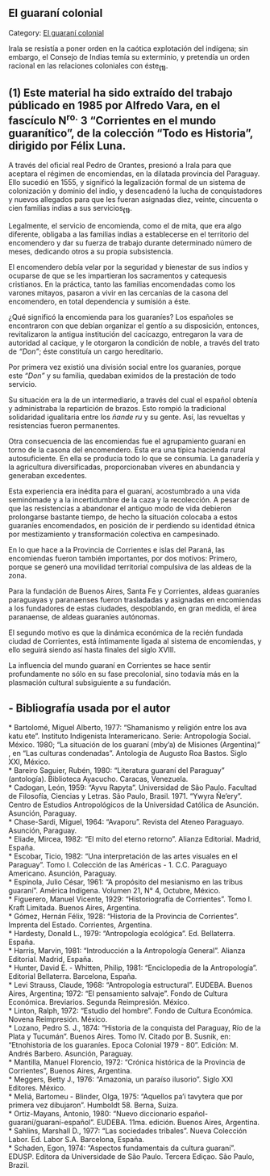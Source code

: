 ## El guaraní colonial

Category: [El guaraní colonial](http://descubrircorrientes.com.ar/2012/index.php/2965-historia-desde-el-origen-hasta-1814/poblamiento-prehistorico-de-la-cuenca-del-plata/prehistoria-de-la-cuenca-del-plata/el-guarani-colonial)

Irala se resistía a poner orden en la caótica explotación del indígena; sin embargo, el Consejo de Indias temía su exterminio, y pretendía un orden racional en las relaciones coloniales con éste<sub><strong>(1)</strong></sub>.

## **(1)** Este material ha sido extraído del trabajo públicado en 1985 por Alfredo Vara, en el fascículo N<sup>ro.</sup> 3 “Corrientes en el mundo guaranítico”, de la colección “Todo es Historia”, dirigido por Félix Luna.

A través del oficial real Pedro de Orantes, presionó a Irala para que aceptara el régimen de encomiendas, en la dilatada provincia del Paraguay. Ello sucedió en 1555, y significó la legalización formal de un sistema de colonización y dominio del indio, y desencadenó la lucha de conquistadores y nuevos allegados para que les fueran asignadas diez, veinte, cincuenta o cien familias indias a sus servicios<sub><strong>(1)</strong></sub>.

Legalmente, el servicio de encomienda, como el de mita, que era algo diferente, obligaba a las familias indias a establecerse en el territorio del encomendero y dar su fuerza de trabajo durante determinado número de meses, dedicando otros a su propia subsistencia.

El encomendero debía velar por la seguridad y bienestar de sus indios y ocuparse de que se les impartieran los sacramentos y catequesis cristianos. En la práctica, tanto las familias encomendadas como los varones mitayos, pasaron a vivir en las cercanías de la casona del encomendero, en total dependencia y sumisión a éste.

¿Qué significó la encomienda para los guaraníes? Los españoles se encontraron con que debían organizar el gentío a su disposición, entonces, revitalizaron la antigua institución del cacicazgo, entregaron la vara de autoridad al cacique, y le otorgaron la condición de noble, a través del trato de _“Don”_; éste constituía un cargo hereditario.

Por primera vez existió una división social entre los guaraníes, porque este _“Don”_ y su familia, quedaban eximidos de la prestación de todo servicio.

Su situación era la de un intermediario, a través del cual el español obtenía y administraba la repartición de brazos. Esto rompió la tradicional solidaridad igualitaria entre los _ñande ru_ y su gente. Así, las revueltas y resistencias fueron permanentes.

Otra consecuencia de las encomiendas fue el agrupamiento guaraní en torno de la casona del encomendero. Esta era una típica hacienda rural autosuficiente. En ella se producía todo lo que se consumía. La ganadería y la agricultura diversificadas, proporcionaban víveres en abundancia y generaban excedentes.

Esta experiencia era inédita para el guaraní, acostumbrado a una vida seminómade y a la incertidumbre de la caza y la recolección. A pesar de que las resistencias a abandonar el antiguo modo de vida debieron prolongarse bastante tiempo, de hecho la situación colocaba a estos guaraníes encomendados, en posición de ir perdiendo su identidad étnica por mestizamiento y transformación colectiva en campesinado.

En lo que hace a la Provincia de Corrientes e islas del Paraná, las encomiendas fueron también importantes, por dos motivos: Primero, porque se generó una movilidad territorial compulsiva de las aldeas de la zona.

Para la fundación de Buenos Aires, Santa Fe y Corrientes, aldeas guaraníes paraguayas y paranaenses fueron trasladadas y asignadas en encomiendas a los fundadores de estas ciudades, despoblando, en gran medida, el área paranaense, de aldeas guaraníes autónomas.

El segundo motivo es que la dinámica económica de la recién fundada ciudad de Corrientes, está íntimamente ligada al sistema de encomiendas, y ello seguirá siendo así hasta finales del siglo XVIII.

La influencia del mundo guaraní en Corrientes se hace sentir profundamente no sólo en su fase precolonial, sino todavía más en la plasmación cultural subsiguiente a su fundación.

## **\- Bibliografía usada por el autor**

\* Bartolomé, Miguel Alberto, 1977: “Shamanismo y religión entre los ava katu ete”. Instituto Indigenista Interamericano. Serie: Antropología Social. México. 1980; “La situación de los guaraní (mby’a) de Misiones (Argentina)” , en “Las culturas condenadas”. Antología de Augusto Roa Bastos. Siglo XXI, México.  
\* Bareiro Saguier, Rubén, 1980: “Literatura guaraní del Paraguay” (antología). Biblioteca Ayacucho. Caracas, Venezuela.  
\* Cadogan, León, 1959: “Ayvu Rapyta”. Universidad de São Paulo. Facultad de Filosofía, Ciencias y Letras. São Paulo, Brasil. 1971. “Ywyra Ñe’ery”. Centro de Estudios Antropológicos de la Universidad Católica de Asunción. Asunción, Paraguay.  
\* Chase-Sardi, Miguel, 1964: “Avaporu”. Revista del Ateneo Paraguayo. Asunción, Paraguay.  
\* Eliade, Mircea, 1982: “El mito del eterno retorno”. Alianza Editorial. Madrid, España.  
\* Escobar, Ticio, 1982: “Una interpretación de las artes visuales en el Paraguay”. Tomo I. Colección de las Américas - 1. C.C. Paraguayo Americano. Asunción, Paraguay.  
\* Espínola, Julio César, 1961: “A propósito del mesianismo en las tribus guaraní”. América Indígena. Volumen 21, N° 4, Octubre, México.  
\* Figuerero, Manuel Vicente, 1929: “Historiografía de Corrientes”. Tomo I. Kraft Limitada. Buenos Aires, Argentina.  
\* Gómez, Hernán Félix, 1928: “Historia de la Provincia de Corrientes”. Imprenta del Estado. Corrientes, Argentina.  
\* Hardesty, Donald L., 1979: “Antropología ecológica”. Ed. Bellaterra. España.  
\* Harris, Marvin, 1981: “Introducción a la Antropología General”. Alianza Editorial. Madrid, España.  
\* Hunter, David E. - Whitten, Philip, 1981: “Enciclopedia de la Antropología”. Editorial Bellaterra. Barcelona, España.  
\* Levi Strauss, Claude, 1968: “Antropología estructural”. EUDEBA. Buenos Aires, Argentina; 1972: “El pensamiento salvaje”. Fondo de Cultura Económica. Breviarios. Segunda Reimpresión. México.  
\* Linton, Ralph, 1972: “Estudio del hombre”. Fondo de Cultura Económica. Novena Reimpresión. México.  
\* Lozano, Pedro S. J., 1874: “Historia de la conquista del Paraguay, Río de la Plata y Tucumán”. Buenos Aires. Tomo IV. Citado por B. Susnik, en: “Etnohistoria de los guaraníes. Epoca Colonial 1979 - 80”. Edición: M. Andrés Barbero. Asunción, Paraguay.  
\* Mantilla, Manuel Florencio, 1972: “Crónica histórica de la Provincia de Corrientes”, Buenos Aires, Argentina.  
\* Meggers, Betty J., 1976: “Amazonia, un paraíso ilusorio”. Siglo XXI Editores. México.  
\* Meliá, Bartomeu - Blinder, Olga, 1975: “Aquellos pa’i tavytera que por primera vez dibujaron”. Humboldt 58. Berna, Suiza.  
\* Ortiz-Mayans, Antonio, 1980: “Nuevo diccionario español-guaraní/guaraní-español”. EUDEBA. 11ma. edición. Buenos Aires, Argentina.  
\* Sahlins, Marshall D., 1977: “Las sociedades tribales”. Nueva Colección Labor. Ed. Labor S.A.  Barcelona, España.  
\* Schaden, Egon, 1974: “Aspectos fundamentais da cultura guaraní”. EDUSP. Editora da Universidade de São Paulo. Tercera Ediçao. São Paulo, Brazil.